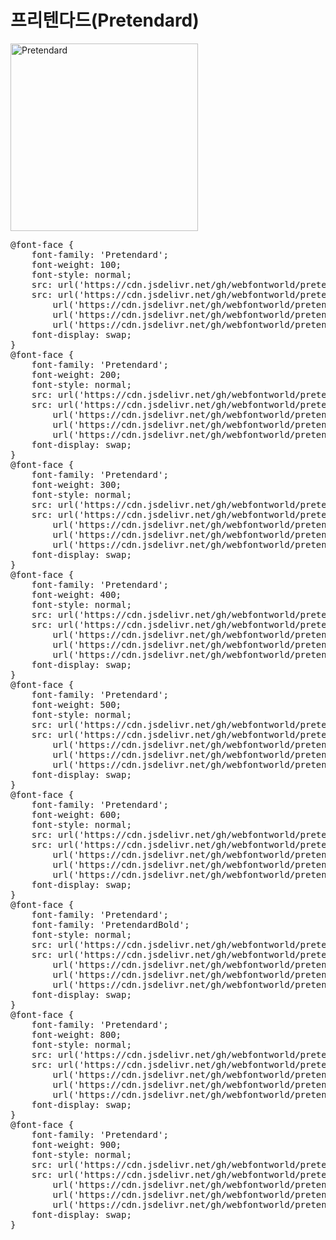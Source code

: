 # 프리텐다드(Pretendard)

<a href="https://wess.tistory.com" target="_blank">
    <img src="https://webfontworld.github.io/pretendard/Pretendard.jpg" alt="Pretendard" style="width:300px">
</a>

<pre>
@font-face {
    font-family: 'Pretendard';
    font-weight: 100;
    font-style: normal;
    src: url('https://cdn.jsdelivr.net/gh/webfontworld/pretendard/Pretendard-Thin.eot');
    src: url('https://cdn.jsdelivr.net/gh/webfontworld/pretendard/Pretendard-Thin.eot?#iefix') format('embedded-opentype'),
        url('https://cdn.jsdelivr.net/gh/webfontworld/pretendard/Pretendard-Thin.woff2') format('woff2'),
        url('https://cdn.jsdelivr.net/gh/webfontworld/pretendard/Pretendard-Thin.woff') format('woff'),
        url('https://cdn.jsdelivr.net/gh/webfontworld/pretendard/Pretendard-Thin.ttf') format("truetype");
    font-display: swap;
}
@font-face {
    font-family: 'Pretendard';
    font-weight: 200;
    font-style: normal;
    src: url('https://cdn.jsdelivr.net/gh/webfontworld/pretendard/Pretendard-ExtraLight.eot');
    src: url('https://cdn.jsdelivr.net/gh/webfontworld/pretendard/Pretendard-ExtraLight.eot?#iefix') format('embedded-opentype'),
        url('https://cdn.jsdelivr.net/gh/webfontworld/pretendard/Pretendard-ExtraLight.woff2') format('woff2'),
        url('https://cdn.jsdelivr.net/gh/webfontworld/pretendard/Pretendard-ExtraLight.woff') format('woff'),
        url('https://cdn.jsdelivr.net/gh/webfontworld/pretendard/Pretendard-ExtraLight.ttf') format("truetype");
    font-display: swap;
}
@font-face {
    font-family: 'Pretendard';
    font-weight: 300;
    font-style: normal;
    src: url('https://cdn.jsdelivr.net/gh/webfontworld/pretendard/Pretendard-Light.eot');
    src: url('https://cdn.jsdelivr.net/gh/webfontworld/pretendard/Pretendard-Light.eot?#iefix') format('embedded-opentype'),
        url('https://cdn.jsdelivr.net/gh/webfontworld/pretendard/Pretendard-Light.woff2') format('woff2'),
        url('https://cdn.jsdelivr.net/gh/webfontworld/pretendard/Pretendard-Light.woff') format('woff'),
        url('https://cdn.jsdelivr.net/gh/webfontworld/pretendard/Pretendard-Light.ttf') format("truetype");
    font-display: swap;
}
@font-face {
    font-family: 'Pretendard';
    font-weight: 400;
    font-style: normal;
    src: url('https://cdn.jsdelivr.net/gh/webfontworld/pretendard/Pretendard-Regular.eot');
    src: url('https://cdn.jsdelivr.net/gh/webfontworld/pretendard/Pretendard-Regular.eot?#iefix') format('embedded-opentype'),
        url('https://cdn.jsdelivr.net/gh/webfontworld/pretendard/Pretendard-Regular.woff2') format('woff2'),
        url('https://cdn.jsdelivr.net/gh/webfontworld/pretendard/Pretendard-Regular.woff') format('woff'),
        url('https://cdn.jsdelivr.net/gh/webfontworld/pretendard/Pretendard-Regular.ttf') format("truetype");
    font-display: swap;
}
@font-face {
    font-family: 'Pretendard';
    font-weight: 500;
    font-style: normal;
    src: url('https://cdn.jsdelivr.net/gh/webfontworld/pretendard/Pretendard-Medium.eot');
    src: url('https://cdn.jsdelivr.net/gh/webfontworld/pretendard/Pretendard-Medium.eot?#iefix') format('embedded-opentype'),
        url('https://cdn.jsdelivr.net/gh/webfontworld/pretendard/Pretendard-Medium.woff2') format('woff2'),
        url('https://cdn.jsdelivr.net/gh/webfontworld/pretendard/Pretendard-Medium.woff') format('woff'),
        url('https://cdn.jsdelivr.net/gh/webfontworld/pretendard/Pretendard-Medium.ttf') format("truetype");
    font-display: swap;
}
@font-face {
    font-family: 'Pretendard';
    font-weight: 600;
    font-style: normal;
    src: url('https://cdn.jsdelivr.net/gh/webfontworld/pretendard/Pretendard-SemiBold.eot');
    src: url('https://cdn.jsdelivr.net/gh/webfontworld/pretendard/Pretendard-SemiBold.eot?#iefix') format('embedded-opentype'),
        url('https://cdn.jsdelivr.net/gh/webfontworld/pretendard/Pretendard-SemiBold.woff2') format('woff2'),
        url('https://cdn.jsdelivr.net/gh/webfontworld/pretendard/Pretendard-SemiBold.woff') format('woff'),
        url('https://cdn.jsdelivr.net/gh/webfontworld/pretendard/Pretendard-SemiBold.ttf') format("truetype");
    font-display: swap;
}
@font-face {
    font-family: 'Pretendard';
    font-family: 'PretendardBold';
    font-style: normal;
    src: url('https://cdn.jsdelivr.net/gh/webfontworld/pretendard/Pretendard-Bold.eot');
    src: url('https://cdn.jsdelivr.net/gh/webfontworld/pretendard/Pretendard-Bold.eot?#iefix') format('embedded-opentype'),
        url('https://cdn.jsdelivr.net/gh/webfontworld/pretendard/Pretendard-Bold.woff2') format('woff2'),
        url('https://cdn.jsdelivr.net/gh/webfontworld/pretendard/Pretendard-Bold.woff') format('woff'),
        url('https://cdn.jsdelivr.net/gh/webfontworld/pretendard/Pretendard-Bold.ttf') format("truetype");
    font-display: swap;
}
@font-face {
    font-family: 'Pretendard';
    font-weight: 800;
    font-style: normal;
    src: url('https://cdn.jsdelivr.net/gh/webfontworld/pretendard/Pretendard-ExtraBold.eot');
    src: url('https://cdn.jsdelivr.net/gh/webfontworld/pretendard/Pretendard-ExtraBold.eot?#iefix') format('embedded-opentype'),
        url('https://cdn.jsdelivr.net/gh/webfontworld/pretendard/Pretendard-ExtraBold.woff2') format('woff2'),
        url('https://cdn.jsdelivr.net/gh/webfontworld/pretendard/Pretendard-ExtraBold.woff') format('woff'),
        url('https://cdn.jsdelivr.net/gh/webfontworld/pretendard/Pretendard-ExtraBold.ttf') format("truetype");
    font-display: swap;
}
@font-face {
    font-family: 'Pretendard';
    font-weight: 900;
    font-style: normal;
    src: url('https://cdn.jsdelivr.net/gh/webfontworld/pretendard/Pretendard-Black.eot');
    src: url('https://cdn.jsdelivr.net/gh/webfontworld/pretendard/Pretendard-Black.eot?#iefix') format('embedded-opentype'),
        url('https://cdn.jsdelivr.net/gh/webfontworld/pretendard/Pretendard-Black.woff2') format('woff2'),
        url('https://cdn.jsdelivr.net/gh/webfontworld/pretendard/Pretendard-Black.woff') format('woff'),
        url('https://cdn.jsdelivr.net/gh/webfontworld/pretendard/Pretendard-Black.ttf') format("truetype");
    font-display: swap;
}
</pre>
